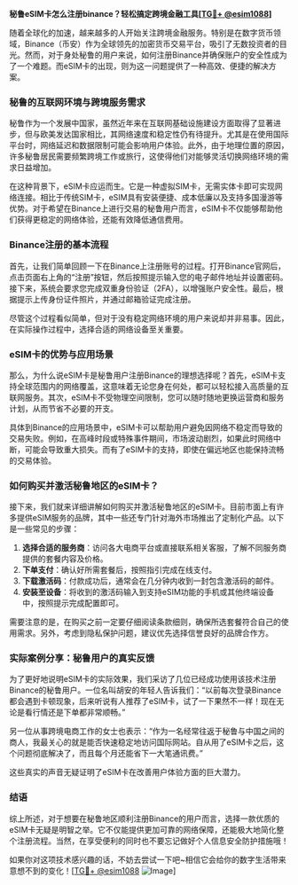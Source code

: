 **秘鲁eSIM卡怎么注册binance？轻松搞定跨境金融工具[[TG💪+ @esim1088](https://t.me/s/esim1088)]**

随着全球化的加速，越来越多的人开始关注跨境金融服务。特别是在数字货币领域，Binance（币安）作为全球领先的加密货币交易平台，吸引了无数投资者的目光。然而，对于身处秘鲁的用户来说，如何注册Binance并确保账户的安全性成为了一个难题。而eSIM卡的出现，则为这一问题提供了一种高效、便捷的解决方案。

### 秘鲁的互联网环境与跨境服务需求

秘鲁作为一个发展中国家，虽然近年来在互联网基础设施建设方面取得了显著进步，但与欧美发达国家相比，其网络速度和稳定性仍有待提升。尤其是在使用国际平台时，网络延迟和数据限制可能会影响用户体验。此外，由于地理位置的原因，许多秘鲁居民需要频繁跨境工作或旅行，这使得他们对能够灵活切换网络环境的需求日益增加。

在这种背景下，eSIM卡应运而生。它是一种虚拟SIM卡，无需实体卡即可实现网络连接。相比于传统SIM卡，eSIM具有安装便捷、成本低廉以及支持多国漫游等优势。对于希望在Binance上进行交易的秘鲁用户而言，eSIM卡不仅能够帮助他们获得更稳定的网络体验，还能有效降低通信费用。

### Binance注册的基本流程

首先，让我们简单回顾一下在Binance上注册账号的过程。打开Binance官网后，点击页面右上角的“注册”按钮，然后按照提示输入您的电子邮件地址并设置密码。接下来，系统会要求您完成双重身份验证（2FA），以增强账户安全性。最后，根据提示上传身份证件照片，并通过邮箱验证完成注册。

尽管这个过程看似简单，但对于没有稳定网络环境的用户来说却并非易事。因此，在实际操作过程中，选择合适的网络设备至关重要。

### eSIM卡的优势与应用场景

那么，为什么说eSIM卡是秘鲁用户注册Binance的理想选择呢？首先，eSIM卡支持全球范围内的网络覆盖，这意味着无论您身在何处，都可以轻松接入高质量的互联网服务。其次，eSIM卡不受物理空间限制，您可以随时随地更换运营商和服务计划，从而节省不必要的开支。

具体到Binance的应用场景中，eSIM卡可以帮助用户避免因网络不稳定而导致的交易失败。例如，在高峰时段或特殊事件期间，市场波动剧烈，如果此时网络中断，可能会导致重大损失。而有了eSIM卡的支持，即使在偏远地区也能保持流畅的交易体验。

### 如何购买并激活秘鲁地区的eSIM卡？

接下来，我们就来详细讲解如何购买并激活秘鲁地区的eSIM卡。目前市面上有许多提供eSIM服务的品牌，其中一些还专门针对海外市场推出了定制化产品。以下是一些常见的步骤：

1. **选择合适的服务商**：访问各大电商平台或直接联系相关客服，了解不同服务商提供的套餐内容及价格。
2. **下单支付**：确认好所需套餐后，按照指引完成在线支付。
3. **下载激活码**：付款成功后，通常会在几分钟内收到一封包含激活码的邮件。
4. **安装至设备**：将收到的激活码输入到支持eSIM功能的手机或其他终端设备中，按照提示完成配置即可。

需要注意的是，在购买之前一定要仔细阅读条款细则，确保所选套餐符合自己的使用需求。另外，考虑到隐私保护问题，建议优先选择信誉良好的品牌合作方。

### 实际案例分享：秘鲁用户的真实反馈

为了更好地说明eSIM卡的实际效果，我们采访了几位已经成功使用该技术注册Binance的秘鲁用户。一位名叫胡安的年轻人告诉我们：“以前每次登录Binance都会遇到卡顿现象，后来听说有人推荐了eSIM卡，试了一下果然不一样！现在无论是看行情还是下单都非常顺畅。”

另一位从事跨境电商工作的女士也表示：“作为一名经常往返于秘鲁与中国之间的商人，我最关心的就是能否快速稳定地访问国际网站。自从用了eSIM卡之后，这个问题彻底解决了，而且每个月还能省下一大笔通讯费。”

这些真实的声音无疑证明了eSIM卡在改善用户体验方面的巨大潜力。

### 结语

综上所述，对于想要在秘鲁地区顺利注册Binance的用户而言，选择一款优质的eSIM卡无疑是明智之举。它不仅能提供更加可靠的网络保障，还能极大地简化整个注册流程。当然，在享受便利的同时也不要忘记做好个人信息安全防护措施哦！

如果你对这项技术感兴趣的话，不妨去尝试一下吧~相信它会给你的数字生活带来意想不到的变化！[[TG💪+ @esim1088](https://t.me/s/esim1088) ![Image](https://i.postimg.cc/4NQfJmqS/Snipaste-2025-05-13-00-14-12.png)]